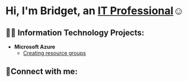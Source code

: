 <h1>Hi, I'm Bridget, an <a href="https://www.linkedin.com/in/bozuna92/">IT Professional</a>☺</h1>

<h2>👨‍💻 Information Technology Projects:</h2>

- <b>Microsoft Azure</b>
  - [Creating resource groups](https://github.com/bozuna92/Creating-resource-group)
  

<h2>🤳Connect with me:</h2>
